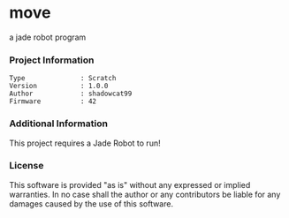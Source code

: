 move
================

a jade robot program

### Project Information
```
Type              : Scratch
Version           : 1.0.0
Author            : shadowcat99
Firmware          : 42
```

### Additional Information
This project requires a Jade Robot to run!

### License
This software is provided "as is" without any expressed or implied warranties.  In no case shall the author or any contributors be liable for any damages caused by the use of this software.

